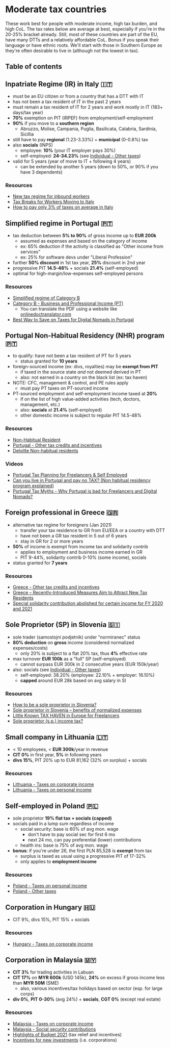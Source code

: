# Moderate tax countries

These work best for people with moderate income, high tax burden, and high CoL. The tax rates below are average at best, especially if you're in the 20-25% bracket already. Still, most of these countries are part of the EU, have many DTTs and a relatively affordable CoL. Bonus if you speak their language or have ethnic roots. We'll start with those in Southern Europe as they're often desirable to live in (although not the lowest in tax).

## Table of contents

## Inpatriate Regime (IR) in Italy 🇮🇹

- must be an EU citizen or from a country that has a DTT with IT
- has not been a tax resident of IT in the past 2 years
- must remain a tax resident of IT for 2 years and work mostly in IT (183+ days/tax year)
- **70%** exemption on PIT (IRPEF) from employment/self-employment
- **90%** if you move to a **southern region**
  - Abruzzo, Molise, Campania, Puglia, Basilicata, Calabria, Sardinia, Sicillia
- still have to pay **regional** (1.23-3.33%) + **municipal** (0-0.8%) tax
- also **socials** (INPS)
  - employee: **10%** (your IT employer pays 30%)
  - self-employed: **24-34.23%** (see [Individual - Other taxes](https://taxsummaries.pwc.com/italy/individual/other-taxes))
- valid for 5 years (year of move to IT + following 4 years)
  - can be extended by another 5 years (down to 50%, or 90% if you have 3 dependents)

### Resources

- [New tax regime for inbound workers](https://taxsummaries.pwc.com/italy/individual/income-determination)
- [Tax Breaks for Workers Moving to Italy](https://www.clearygottlieb.com/news-and-insights/publication-listing/tax-breaks-for-workers-moving-to-italy-new-official-guidelines-released)
- [How to pay only 3% of taxes on average in Italy](https://youtu.be/XxqULB8QSJs)

## Simplified regime in Portugal 🇵🇹

- tax deduction between **5% to 90%** of gross income up to **EUR 200k**
  - assumed as expenses and based on the category of income
  - ex: 65% deduction if the activity is classified as "Other income from services"
  - ex: 25% for software devs under "Liberal Profession"
- further **50% discount** in 1st tax year, **25%** discount in 2nd year
- progressive PIT **14.5-48%** + socials **21.4%** (self-employed)
- optimal for high-margin/low-expenses self-employed persons

### Resources

- [Simplified regime of Category B](https://www.pwc.pt/en/pwcinforfisco/tax-guide/2019/pit.html#simplified)
- [Category B - Business and Professional Income (PT)](http://www.oa.pt/upl/%7Bdd511b3d-4c0a-4f89-bbeb-dfce2f989c4c%7D.pdf)
  - You can translate the PDF using a website like [onlinedoctranslator.com](https://www.onlinedoctranslator.com/en/)
- [Best Way to Save on Taxes for Digital Nomads in Portugal](https://youtu.be/ovkDTz5tVE4)

## Portugal Non-Habitual Residency (NHR) program 🇵🇹

- to qualify: have not been a tax resident of PT for 5 years
  - status granted for **10 years**
- foreign-sourced income (ex: divs, royalties) may be **exempt from PIT**
  - if taxed in the source state _and_ not deemed derived in PT
  - also: not earned in a country on the black list (ex: tax haven)
- NOTE: CFC, management & control, and PE rules apply
  - must pay PT taxes on PT-sourced income
- PT-sourced employment and self-employment income taxed at **20%**
  - if on the list of high value-added activities (tech, doctors, management, etc.)
  - also: **socials** at **21.4%** (self-employed)
  - other domestic income is subject to regular PIT 14.5-48%

### Resources

- [Non-Habitual Resident](https://en.wikipedia.org/wiki/Non-Habitual_Resident)
- [Portugal - Other tax credits and incentives](https://taxsummaries.pwc.com/portugal/individual/other-tax-credits-and-incentives)
- [Deloitte Non-habitual residents](https://www2.deloitte.com/content/dam/Deloitte/pt/Documents/tax/NHR/Flyer_RNH2020_General.pdf)

### Videos

- [Portugal Tax Planning for Freelancers & Self Employed](https://youtu.be/wNHsNhQfzPY)
- [Can you live in Portugal and pay no TAX? (Non habitual residency program explained)](https://youtu.be/dOcz39t4Nw8)
- [Portugal Tax Myths - Why Portugal is bad for Freelancers and Digital Nomads?](https://youtu.be/9vM3KlHEJf4)

## Foreign professional in Greece 🇬🇷

- alternative tax regime for foreigners (Jan 2021)
  - transfer your tax residence to GR from EU/EEA or a country with DTT
  - have not been a GR tax resident in 5 out of 6 years
  - stay in GR for 2 or more years
- **50%** of income is exempt from income tax and solidarity contrib
  - applies to employment and business income earned in GR
  - PIT 9-44%, solidarity contrib 0-10% (some income), socials
- status granted for **7 years**

### Resources

- [Greece - Other tax credits and incentives](https://taxsummaries.pwc.com/greece/individual/other-tax-credits-and-incentives)
- [Greece – Recently-Introduced Measures Aim to Attract New Tax Residents](https://home.kpmg/xx/en/home/insights/2021/01/flash-alert-2021-008.html)
- [Special solidarity contribution abolished for certain income for FY 2020 and 2021](https://www.taxathand.com/article/15649/Greece/2020/Special-solidarity-contribution-abolished-for-certain-income-for-FY-2020-and-2021)

## Sole Proprietor (SP) in Slovenia 🇸🇮

- sole trader (samostojni podjetnik) under "normiranec" status
- **80% deduction** on **gross** income (considered normalized expenses/costs)
  - only 20% is subject to a flat 20% tax, thus **4%** effective rate
- max turnover **EUR 100k** as a "full" SP (self-employed)
  - cannot surpass EUR 300k in 2 consecutive years (EUR 150k/year)
- also: socials (see [Individual - Other taxes](https://taxsummaries.pwc.com/slovenia/individual/other-taxes))
  - self-employed: 38.20% (employee: 22.10% + employer: 16.10%)
  - **capped** around EUR 28k based on avg salary in SI

### Resources

- [How to be a sole proprietor in Slovenia?](https://data.si/en/blog/sole-proprietor-slovenia-2/)
- [Sole proprietor in Slovenia – benefits of normalized expenses](https://data.si/en/blog/sole-proprietor-normalized-expenses/)
- [Little Known TAX HAVEN in Europe for Freelancers](https://youtu.be/nSRj46PkozQ)
- [Sole proprietor (s.p.) income tax?](https://www.expat.com/forum/viewtopic.php?id=762117)

## Small company in Lithuania 🇱🇹

- < 10 employees, < **EUR 300k**/year in revenue
- **CIT 0%** in first year, **5%** in following years
- **divs 15%**, PIT 20% up to EUR 81,162 (32% on surplus) + socials

### Resources

- [Lithuania - Taxes on corporate income](https://taxsummaries.pwc.com/lithuania/corporate/taxes-on-corporate-income)
- [Lithuania - Taxes on personal income](https://taxsummaries.pwc.com/lithuania/individual/taxes-on-personal-income)

## Self-employed in Poland 🇵🇱

- sole proprietor **19% flat tax + socials (capped)**
- socials paid in a lump sum regardless of income
  - social security: base is 60% of avg mon. wage
    - don't have to pay social sec for first 6 mo
    - next 24 mo, can pay preferential (lower) contributions
  - health ins: base is 75% of avg mon. wage
- **bonus**: if you're under 26, the first PLN 85,528 is **exempt** from tax
  - surplus is taxed as usual using a progressive PIT of 17-32%
  - only applies to **employment income**

### Resources

- [Poland - Taxes on personal income](https://taxsummaries.pwc.com/poland/individual/taxes-on-personal-income)
- [Poland - Other taxes](https://taxsummaries.pwc.com/poland/individual/other-taxes)

## Corporation in Hungary 🇭🇺

- CIT 9%, divs 15%, PIT 15% + socials

### Resources

- [Hungary - Taxes on corporate income](https://taxsummaries.pwc.com/hungary/corporate/taxes-on-corporate-income)

## Corporation in Malaysia 🇲🇾

- **CIT 3%** for trading activities in Labuan
- **CIT 17%** on **MYR 600k** (USD 145k), **24%** on excess if gross income less than **MYR 50M** (SME)
  - also, various incentives/tax holidays based on sector (esp. for large corps)
- **div 0%**, **PIT 0-30%** (avg 24%) + **socials**, **CGT 0%** (except real estate)

### Resources

- [Malaysia - Taxes on corporate income](https://taxsummaries.pwc.com/malaysia/corporate/taxes-on-corporate-income)
- [Malaysia - Social security contributions](https://taxsummaries.pwc.com/malaysia/individual/other-taxes)
- [Highlights of Budget 2021](https://www2.deloitte.com/content/dam/Deloitte/my/Documents/tax/my-tax-espresso-nov2020-budget2021.pdf) (tax relief and incentives)
- [Incentives for new investments](https://www.mida.gov.my/wp-content/uploads/2020/07/Chapter-2-Incentives-for-New-Investments.pdf) (i.e. corporations)
